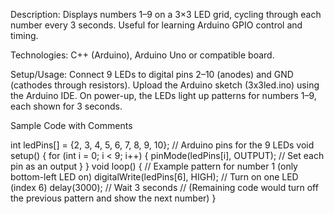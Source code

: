 Description: Displays numbers 1–9 on a 3×3 LED grid, cycling through each number every 3 seconds. Useful for learning Arduino GPIO control and timing.

Technologies: C++ (Arduino), Arduino Uno or compatible board.

Setup/Usage:
    Connect 9 LEDs to digital pins 2–10 (anodes) and GND (cathodes through resistors).
    Upload the Arduino sketch (3x3led.ino) using the Arduino IDE.
    On power-up, the LEDs light up patterns for numbers 1–9, each shown for 3 seconds.

Sample Code with Comments

int ledPins[] = {2, 3, 4, 5, 6, 7, 8, 9, 10}; // Arduino pins for the 9 LEDs
void setup() {
  for (int i = 0; i < 9; i++) {
    pinMode(ledPins[i], OUTPUT); // Set each pin as an output
  }
}
void loop() {
  // Example pattern for number 1 (only bottom-left LED on)
  digitalWrite(ledPins[6], HIGH);  // Turn on one LED (index 6)
  delay(3000);                     // Wait 3 seconds
  // (Remaining code would turn off the previous pattern and show the next number)
}
